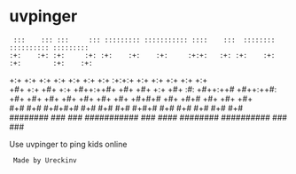 # uvpinger
     :::    ::: :::     ::: ::::::::: ::::::::::: ::::    :::  ::::::::  :::::::::: ::::::::: 
    :+:    :+: :+:     :+: :+:    :+:    :+:     :+:+:   :+: :+:    :+: :+:        :+:    :+: 
   +:+    +:+ +:+     +:+ +:+    +:+    +:+     :+:+:+  +:+ +:+        +:+        +:+    +:+  
  +#+    +:+ +#+     +:+ +#++:++#+     +#+     +#+ +:+ +#+ :#:        +#++:++#   +#++:++#:    
 +#+    +#+  +#+   +#+  +#+           +#+     +#+  +#+#+# +#+   +#+# +#+        +#+    +#+    
#+#    #+#   #+#+#+#   #+#           #+#     #+#   #+#+# #+#    #+# #+#        #+#    #+#     
########      ###     ###       ########### ###    ####  ########  ########## ###    ###   
   
Use uvpinger to ping kids online

     Made by Ureckinv
